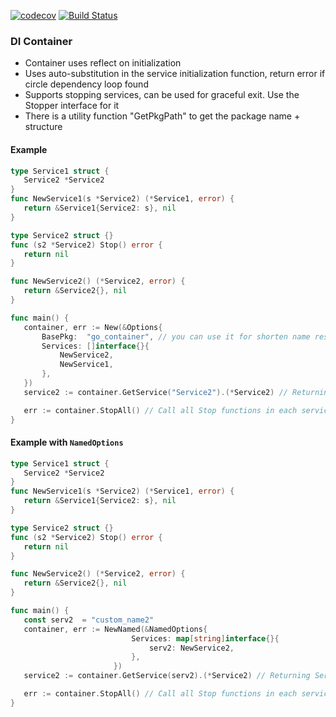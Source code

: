   
[![codecov](https://codecov.io/gh/nikonm/go-container/branch/master/graph/badge.svg)](https://codecov.io/gh/nikonm/go-container)
[![Build Status](https://travis-ci.org/nikonm/go-container.svg?branch=master)](https://travis-ci.org/nikonm/go-container)

### DI Container
 - Container uses reflect on initialization
 - Uses auto-substitution in the service initialization function, return error if circle dependency loop found
 - Supports stopping services, can be used for graceful exit. Use the Stopper interface for it
 - There is a utility function "GetPkgPath" to get the package name + structure
 
#### Example
 ```go
type Service1 struct {
    Service2 *Service2 
}
func NewService1(s *Service2) (*Service1, error) {
	return &Service1{Service2: s}, nil
}

type Service2 struct {}
func (s2 *Service2) Stop() error {
    return nil
}

func NewService2() (*Service2, error) {
	return &Service2{}, nil
}

func main() {
    container, err := New(&Options{
		BasePkg:  "go_container", // you can use it for shorten name resolving
		Services: []interface{}{
			NewService2,
			NewService1,
		},
	})
    service2 := container.GetService("Service2").(*Service2) // Returning Service2 instance

    err := container.StopAll() // Call all Stop functions in each service(Graceful exit) 
}
```

#### Example with `NamedOptions`
 ```go
type Service1 struct {
    Service2 *Service2 
}
func NewService1(s *Service2) (*Service1, error) {
	return &Service1{Service2: s}, nil
}

type Service2 struct {}
func (s2 *Service2) Stop() error {
    return nil
}

func NewService2() (*Service2, error) {
	return &Service2{}, nil
}

func main() {
    const serv2  = "custom_name2"
    container, err := NewNamed(&NamedOptions{
                      		Services: map[string]interface{}{
                      			serv2: NewService2,
                      		},
                      	})
    service2 := container.GetService(serv2).(*Service2) // Returning Service2 instance

    err := container.StopAll() // Call all Stop functions in each service(Graceful exit) 
}
```